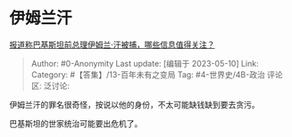 # 伊姆兰汗
[报道称巴基斯坦前总理伊姆兰·汗被捕，哪些信息值得关注？](https://www.zhihu.com/question/599987027/answer/3020985513)

> Author: #0-Anonymity
> Last update: [编辑于 2023-05-10]
> Link:
> Category: #【答集】/13-百年未有之变局
> Tag: #4-世界史/4B-政治
> 评论区:
> 泛讨论:

伊姆兰汗的罪名很奇怪，按说以他的身份，不太可能缺钱缺到要去贪污。

巴基斯坦的世家统治可能要出危机了。
